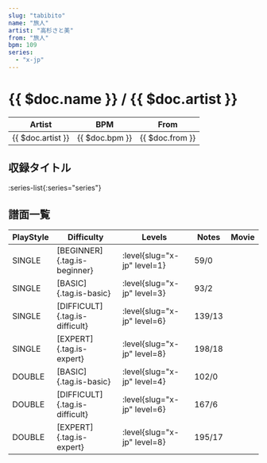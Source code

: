 ```yaml
---
slug: "tabibito"
name: "旅人"
artist: "高杉さと美"
from: "旅人"
bpm: 109
series:
  - "x-jp"
---
```


# {{ $doc.name }} / {{ $doc.artist }}

|Artist|BPM|From|
|------|---|----|
|{{ $doc.artist }}|{{ $doc.bpm }}|{{ $doc.from }}|

## 収録タイトル

:series-list{:series="series"}

## 譜面一覧

|PlayStyle|Difficulty|Levels|Notes|Movie|
|---------|----------|------|-----|-----|
|SINGLE|[BEGINNER]{.tag.is-beginner}|<div class="field is-grouped is-grouped-multiline"> :level{slug="x-jp" level=1}</div>|59/0||
|SINGLE|[BASIC]{.tag.is-basic}|<div class="field is-grouped is-grouped-multiline"> :level{slug="x-jp" level=3}</div>|93/2||
|SINGLE|[DIFFICULT]{.tag.is-difficult}|<div class="field is-grouped is-grouped-multiline"> :level{slug="x-jp" level=6}</div>|139/13||
|SINGLE|[EXPERT]{.tag.is-expert}|<div class="field is-grouped is-grouped-multiline"> :level{slug="x-jp" level=8}</div>|198/18||
|DOUBLE|[BASIC]{.tag.is-basic}|<div class="field is-grouped is-grouped-multiline"> :level{slug="x-jp" level=4}</div>|102/0||
|DOUBLE|[DIFFICULT]{.tag.is-difficult}|<div class="field is-grouped is-grouped-multiline"> :level{slug="x-jp" level=6}</div>|167/6||
|DOUBLE|[EXPERT]{.tag.is-expert}|<div class="field is-grouped is-grouped-multiline"> :level{slug="x-jp" level=8}</div>|195/17||
